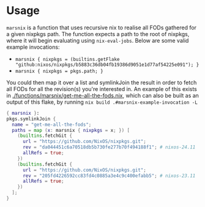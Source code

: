 # Usage

`marsnix` is a function that uses recursive nix to realise all FODs gathered for
a given nixpkgs path. The function expects a path to the root of nixpkgs, where
it will begin evaluating using `nix-eval-jobs`. Below are some valid example invocations:

- `marsnix { nixpkgs = (builtins.getFlake "github:nixos/nixpkgs/b5883c36db04fb19386d9051e1d77af54225e091"); }`
- `marsnix { nixpkgs = pkgs.path; }`

You could then map it over a list and symlinkJoin the result in order to fetch all FODs for all the revision(s) you're
interested in. An example of this exists in [./functions/marsnix/get-me-all-the-fods.nix](./functions/marsnix/get-me-all-the-fods.nix), which can also be built as an output of this flake, by running `nix build .#marsnix-example-invocation -L`

```nix
{ marsnix }:
pkgs.symlinkJoin {
  name = "get-me-all-the-fods";
  paths = map (x: marsnix { nixpkgs = x; }) [
    (builtins.fetchGit {
      url = "https://github.com/NixOS/nixpkgs.git";
      rev = "da044451c6a70518db5b730fe277b70f494188f1"; # nixos-24.11
      allRefs = true;
    })
    (builtins.fetchGit {
      url = "https://github.com/NixOS/nixpkgs.git";
      rev = "205fd4226592cc83fd4c0885a3e4c9c400efabb5"; # nixos-23.11
      allRefs = true;
    })
  ];
}
```
